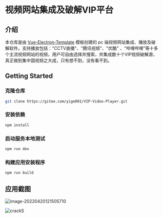 # 视频网站集成及破解VIP平台

## 介绍

本仓库是由 [Vue-Electron-Template](https://github.com/mubaidr/vue-electron-template) 模板创建的 pc 端视频网站集成、播放及破解软件。支持播放包括："CCTV直播"、"腾讯视频"、"优酷" 、"哔哩哔哩"等十多个主流视频网站的视频，用户可自由选择并搜索，并集成数十个VIP视频破解源，真正做到集中国视频之大成，只有想不到，没有看不到。

## Getting Started

### 克隆仓库

```sh
git clone https://gitee.com/yige001/VIP-Video-Player.git
```

### 安装依赖

```bash
npm install
```

### 启动服务本地测试

```bash
npm run dev
```

### 构建应用安装程序

```bash
npm run build
```

## 应用截图

![image-20220420121505710](https://md-1257824135.cos.ap-nanjing.myqcloud.com/uPic/image-20220420121505710.png?watermark/2/text/eWlnZTAwMQ==/fontsize/30/dissolve/40/dx/40/dy/40&imageMogr2/format/webp&watermark/3/type/3/text/eWlnZQ==)



![crackS](https://md-1257824135.cos.ap-nanjing.myqcloud.com/uPic/crackS.png?watermark/2/text/eWlnZTAwMQ==/fontsize/30/dissolve/40/dx/40/dy/40&imageMogr2/format/webp&watermark/3/type/3/text/eWlnZQ==)





